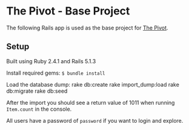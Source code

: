 # The Pivot - Base Project

The following Rails app is used as the base project for [The Pivot](http://backend.turing.io/module3/projects/the_pivot).

## Setup

Built using Ruby 2.4.1 and Rails 5.1.3

Install required gems:
`$ bundle install`

Load the database dump:
rake db:create
rake import_dump:load
rake db:migrate
rake db:seed

After the import you should see a return value of 1011 when running `Item.count` in the console.

All users have a password of `password` if you want to login and explore.
